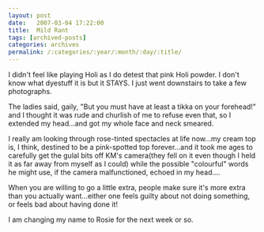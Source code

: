 ```yaml
---
layout: post
date:	2007-03-04 17:22:00
title:  Mild Rant
tags: [archived-posts]
categories: archives
permalink: /:categories/:year/:month/:day/:title/
---
```

I didn't feel like playing Holi as I do detest that pink Holi powder. I don't know what dyestuff it is but it STAYS. I just went downstairs to take a few photographs.

The ladies said, gaily, "But you must have at least a tikka on your forehead!" and I thought it was rude and churlish of me to refuse even that, so I extended my head...and got my whole face and neck smeared.

I really am looking through rose-tinted spectacles at life now...my cream top is, I think, destined to be a pink-spotted top forever...and it took me ages to carefully get the gulal bits off KM's camera(they fell on it even though I held it as far away from myself as I could)  while the possible "colourful" words he might use, if the camera malfunctioned, echoed in my head....

When you are willing to go a little extra, people make sure it's more extra than you actually want...either one feels guilty about not doing something, or feels bad about having done it!

I am changing my name to Rosie for the next week or so.
